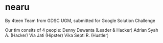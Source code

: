 # nearu
By 4teen Team from GDSC UGM, submitted for Google Solution Challenge

Our tim consits of 4 people:
Denny Dewanta (Leader & Hacker)
Adrian Syah A. (Hacker)
Via Jati (Hipster)
Vika Septi R. (Hustler)
